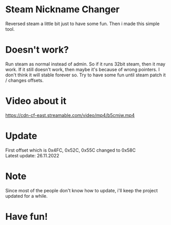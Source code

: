 # Steam Nickname Changer
Reversed steam a little bit just to have some fun. Then i made this simple tool.

# Doesn't work?
Run steam as normal instead of admin. So if it runs 32bit steam, then it may work. If it still doesn't work, then maybe it's because of wrong pointers. I don't think it will stable forever so. Try to have some fun until steam patch it / changes offsets.

# Video about it
https://cdn-cf-east.streamable.com/video/mp4/b5cmjw.mp4
# Update
First offset which is 0x4FC, 0x52C, 0x55C changed to 0x58C <br />
Latest update: 26.11.2022

# Note
Since most of the people don't know how to update, i'll keep the project updated for a while.

# Have fun!
